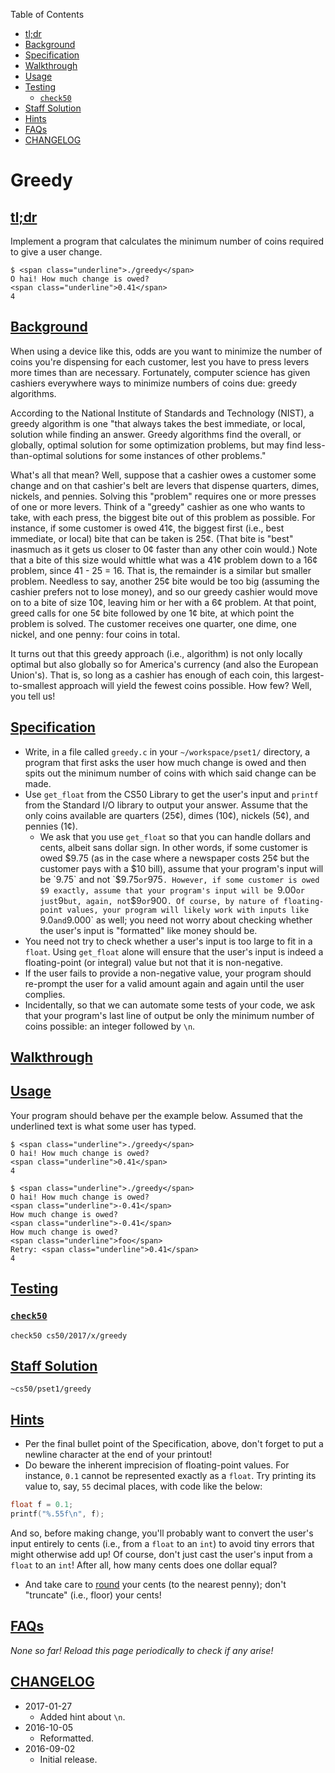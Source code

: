 Table of Contents

* [tl;dr](https://docs.cs50.net/problems/greedy/greedy.html#tl-dr)
* [Background](https://docs.cs50.net/problems/greedy/greedy.html#background)
* [Specification](https://docs.cs50.net/problems/greedy/greedy.html#specification)
* [Walkthrough](https://docs.cs50.net/problems/greedy/greedy.html#walkthrough)
* [Usage](https://docs.cs50.net/problems/greedy/greedy.html#usage)
* [Testing](https://docs.cs50.net/problems/greedy/greedy.html#testing)
  - [`check50`](https://docs.cs50.net/problems/greedy/greedy.html#code-check50-code)
* [Staff Solution](https://docs.cs50.net/problems/greedy/greedy.html#staff-solution)
* [Hints](https://docs.cs50.net/problems/greedy/greedy.html#hints)
* [FAQs](https://docs.cs50.net/problems/greedy/greedy.html#faqs)
* [CHANGELOG](https://docs.cs50.net/problems/greedy/greedy.html#changelog)

# Greedy

## [tl;dr](https://docs.cs50.net/problems/greedy/greedy.html#tl-dr)

Implement a program that calculates the minimum number of coins required to give a user change.

```
$ <span class="underline">./greedy</span>
O hai! How much change is owed?
<span class="underline">0.41</span>
4
```

## [Background](https://docs.cs50.net/problems/greedy/greedy.html#background)

When using a device like this, odds are you want to minimize the number of coins you're dispensing for each customer, lest you have to press levers more times than are necessary. Fortunately, computer science has given cashiers everywhere ways to minimize numbers of coins due: greedy algorithms.

According to the National Institute of Standards and Technology (NIST), a greedy algorithm is one "that always takes the best immediate, or local, solution while finding an answer. Greedy algorithms find the overall, or globally, optimal solution for some optimization problems, but may find less-than-optimal solutions for some instances of other problems."

What's all that mean? Well, suppose that a cashier owes a customer some change and on that cashier's belt are levers that dispense quarters, dimes, nickels, and pennies. Solving this "problem" requires one or more presses of one or more levers. Think of a "greedy" cashier as one who wants to take, with each press, the biggest bite out of this problem as possible. For instance, if some customer is owed 41¢, the biggest first (i.e., best immediate, or local) bite that can be taken is 25¢. (That bite is "best" inasmuch as it gets us closer to 0¢ faster than any other coin would.) Note that a bite of this size would whittle what was a 41¢ problem down to a 16¢ problem, since 41 - 25 = 16. That is, the remainder is a similar but smaller problem. Needless to say, another 25¢ bite would be too big (assuming the cashier prefers not to lose money), and so our greedy cashier would move on to a bite of size 10¢, leaving him or her with a 6¢ problem. At that point, greed calls for one 5¢ bite followed by one 1¢ bite, at which point the problem is solved. The customer receives one quarter, one dime, one nickel, and one penny: four coins in total.

It turns out that this greedy approach (i.e., algorithm) is not only locally optimal but also globally so for America's currency (and also the European Union's). That is, so long as a cashier has enough of each coin, this largest-to-smallest approach will yield the fewest coins possible. How few? Well, you tell us!

## [Specification](https://docs.cs50.net/problems/greedy/greedy.html#specification)

* Write, in a file called `greedy.c` in your `~/workspace/pset1/` directory, a program that first asks the user how much change is owed and then spits out the minimum number of coins with which said change can be made.
* Use `get_float` from the CS50 Library to get the user's input and `printf` from the Standard I/O library to output your answer. Assume that the only coins available are quarters (25¢), dimes (10¢), nickels (5¢), and pennies (1¢).
  - We ask that you use `get_float` so that you can handle dollars and cents, albeit sans dollar sign. In other words, if some customer is owed $9.75 (as in the case where a newspaper costs 25¢ but the customer pays with a $10 bill), assume that your program's input will be `9.75` and not `$9.75` or `975`. However, if some customer is owed $9 exactly, assume that your program's input will be `9.00` or just `9` but, again, not `$9` or `900`. Of course, by nature of floating-point values, your program will likely work with inputs like `9.0` and `9.000` as well; you need not worry about checking whether the user's input is "formatted" like money should be.
* You need not try to check whether a user's input is too large to fit in a `float`. Using `get_float` alone will ensure that the user's input is indeed a floating-point (or integral) value but not that it is non-negative.
* If the user fails to provide a non-negative value, your program should re-prompt the user for a valid amount again and again until the user complies.
* Incidentally, so that we can automate some tests of your code, we ask that your program's last line of output be only the minimum number of coins possible: an integer followed by `\n`.

## [Walkthrough](https://docs.cs50.net/problems/greedy/greedy.html#walkthrough)

## [Usage](https://docs.cs50.net/problems/greedy/greedy.html#usage)

Your program should behave per the example below. Assumed that the underlined text is what some user has typed.

```
$ <span class="underline">./greedy</span>
O hai! How much change is owed?
<span class="underline">0.41</span>
4
```

```
$ <span class="underline">./greedy</span>
O hai! How much change is owed?
<span class="underline">-0.41</span>
How much change is owed?
<span class="underline">-0.41</span>
How much change is owed?
<span class="underline">foo</span>
Retry: <span class="underline">0.41</span>
4
```

## [Testing](https://docs.cs50.net/problems/greedy/greedy.html#testing)

### [`check50`](https://docs.cs50.net/problems/greedy/greedy.html#code-check50-code)

```text
check50 cs50/2017/x/greedy
```

## [Staff Solution](https://docs.cs50.net/problems/greedy/greedy.html#staff-solution)

```
~cs50/pset1/greedy
```

## [Hints](https://docs.cs50.net/problems/greedy/greedy.html#hints)

* Per the final bullet point of the Specification, above, don't forget to put a newline character at the end of your printout!
* Do beware the inherent imprecision of floating-point values. For instance, `0.1` cannot be represented exactly as a `float`. Try printing its value to, say, `55` decimal places, with code like the below:

```c
float f = 0.1;
printf("%.55f\n", f);
```

And so, before making change, you'll probably want to convert the user's input entirely to cents (i.e., from a `float` to an `int`) to avoid tiny errors that might otherwise add up! Of course, don't just cast the user's input from a `float` to an `int`! After all, how many cents does one dollar equal?
* And take care to [round](https://reference.cs50.net/math/round) your cents (to the nearest penny); don't "truncate" (i.e., floor) your cents!

## [FAQs](https://docs.cs50.net/problems/greedy/greedy.html#faqs)

_None so far! Reload this page periodically to check if any arise!_

## [CHANGELOG](https://docs.cs50.net/problems/greedy/greedy.html#changelog)

* 2017-01-27
  - Added hint about `\n`.
* 2016-10-05
  - Reformatted.
* 2016-09-02
  - Initial release.
